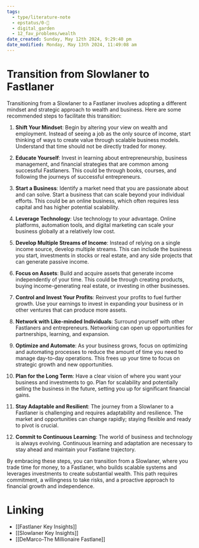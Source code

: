 ```yaml
---
tags:
  - type/literature-note
  - epstatus/0-🌰
  - digital_garden
  - 12_fav_problems/wealth
date_created: Sunday, May 12th 2024, 9:29:40 pm
date_modified: Monday, May 13th 2024, 11:49:08 am
---
```


# Transition from Slowlaner to Fastlaner

Transitioning from a Slowlaner to a Fastlaner involves adopting a different mindset and strategic approach to wealth and business. Here are some recommended steps to facilitate this transition:

1. **Shift Your Mindset**: Begin by altering your view on wealth and employment. Instead of seeing a job as the only source of income, start thinking of ways to create value through scalable business models. Understand that time should not be directly traded for money.

2. **Educate Yourself**: Invest in learning about entrepreneurship, business management, and financial strategies that are common among successful Fastlaners. This could be through books, courses, and following the journeys of successful entrepreneurs.

3. **Start a Business**: Identify a market need that you are passionate about and can solve. Start a business that can scale beyond your individual efforts. This could be an online business, which often requires less capital and has higher potential scalability.

4. **Leverage Technology**: Use technology to your advantage. Online platforms, automation tools, and digital marketing can scale your business globally at a relatively low cost.

5. **Develop Multiple Streams of Income**: Instead of relying on a single income source, develop multiple streams. This can include the business you start, investments in stocks or real estate, and any side projects that can generate passive income.

6. **Focus on Assets**: Build and acquire assets that generate income independently of your time. This could be through creating products, buying income-generating real estate, or investing in other businesses.

7. **Control and Invest Your Profits**: Reinvest your profits to fuel further growth. Use your earnings to invest in expanding your business or in other ventures that can produce more assets.

8. **Network with Like-minded Individuals**: Surround yourself with other Fastlaners and entrepreneurs. Networking can open up opportunities for partnerships, learning, and expansion.

9. **Optimize and Automate**: As your business grows, focus on optimizing and automating processes to reduce the amount of time you need to manage day-to-day operations. This frees up your time to focus on strategic growth and new opportunities.

10. **Plan for the Long Term**: Have a clear vision of where you want your business and investments to go. Plan for scalability and potentially selling the business in the future, setting you up for significant financial gains.

11. **Stay Adaptable and Resilient**: The journey from a Slowlaner to a Fastlaner is challenging and requires adaptability and resilience. The market and opportunities can change rapidly; staying flexible and ready to pivot is crucial.

12. **Commit to Continuous Learning**: The world of business and technology is always evolving. Continuous learning and adaptation are necessary to stay ahead and maintain your Fastlane trajectory.

By embracing these steps, you can transition from a Slowlaner, where you trade time for money, to a Fastlaner, who builds scalable systems and leverages investments to create substantial wealth. This path requires commitment, a willingness to take risks, and a proactive approach to financial growth and independence.

# Linking
+ [[Fastlaner Key Insights]]
+ [[Slowlaner Key Insights]]
+ [[DeMarco-The Millionaire Fastlane]]